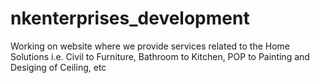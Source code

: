 # nkenterprises_development
Working on website where we provide services related to the Home Solutions i.e. Civil to Furniture, Bathroom to Kitchen, POP to Painting and Desiging of Ceiling, etc
